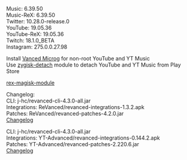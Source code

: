 Music: 6.39.50  
Music-ReX: 6.39.50  
Twitter: 10.28.0-release.0  
YouTube: 19.05.36  
YouTube-ReX: 19.05.36  
Twitch: 18.1.0_BETA  
Instagram: 275.0.0.27.98  

Install [Vanced Microg](https://github.com/TeamVanced/VancedMicroG/releases) for non-root YouTube and YT Music  
Use [zygisk-detach](https://github.com/j-hc/zygisk-detach) module to detach YouTube and YT Music from Play Store  

[rex-magisk-module](https://github.com/LemonyOwO/rex-magisk-module)  

Changelog:  
CLI: j-hc/revanced-cli-4.3.0-all.jar  
Integrations: ReVanced/revanced-integrations-1.3.2.apk  
Patches: ReVanced/revanced-patches-4.2.0.jar  
[Changelog](https://github.com/ReVanced/revanced-patches/releases/tag/v4.2.0)

CLI: j-hc/revanced-cli-4.3.0-all.jar  
Integrations: YT-Advanced/revanced-integrations-0.144.2.apk  
Patches: YT-Advanced/revanced-patches-2.220.6.jar  
[Changelog](https://github.com/YT-Advanced/ReX-patches/releases/tag/v2.220.6)  
